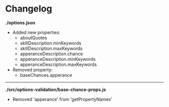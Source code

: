 # Changelog

**./options.json**
* Added new properties:
	* aboutQuotes
	* skillDescription.minKeywords
	* skillDescription.maxKeywords
	* apperanceDescription.chance
	* apperanceDescription.minKeywords
	* apperanceDescription.maxKeywords
* Removed property:
	* baseChances.apperance

---

**./src/options-validation/base-chance-props.js**
* Removed 'apperance' from 'getPropertyNames'
